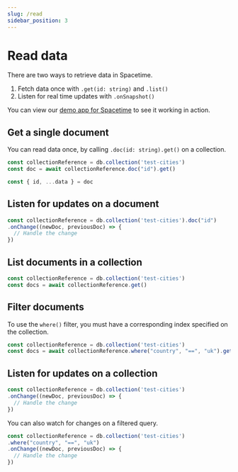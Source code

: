 ```yaml
---
slug: /read
sidebar_position: 3
---
```


# Read data

There are two ways to retrieve data in Spacetime. 

1. Fetch data once with `.get(id: string)` and `.list()`
2. Listen for real time updates with `.onSnapshot()`

You can view our [demo app for Spacetime](https://social.testnet.spacetime.xyz) to see it working in action.


## Get a single document

You can read data once, by calling `.doc(id: string).get()` on a collection.

```ts
const collectionReference = db.collection('test-cities')
const doc = await collectionReference.doc("id").get()

const { id, ...data } = doc
```


## Listen for updates on a document

```ts
const collectionReference = db.collection('test-cities').doc("id")
.onChange((newDoc, previousDoc) => {
  // Handle the change
})
```

## List documents in a collection

```ts
const collectionReference = db.collection('test-cities')
const docs = await collectionReference.get()
```

## Filter documents

To use the `where()` filter, you must have a corresponding index specified on the collection.

```ts
const collectionReference = db.collection('test-cities')
const docs = await collectionReference.where("country", "==", "uk").get()
```


## Listen for updates on a collection

```ts
const collectionReference = db.collection('test-cities')
.onChange((newDoc, previousDoc) => {
  // Handle the change
})
```

You can also watch for changes on a filtered query.

```ts
const collectionReference = db.collection('test-cities')
.where("country", "==", "uk")
.onChange((newDoc, previousDoc) => {
  // Handle the change
})
```